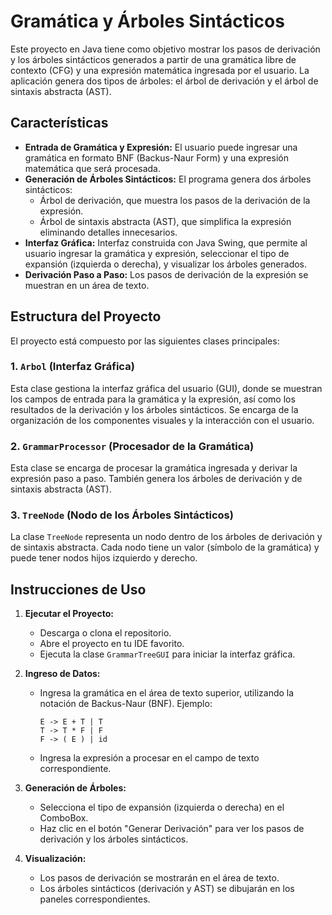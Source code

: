 # Gramática y Árboles Sintácticos

Este proyecto en Java tiene como objetivo mostrar los pasos de derivación y los árboles sintácticos generados a partir de una gramática libre de contexto (CFG) y una expresión matemática ingresada por el usuario. La aplicación genera dos tipos de árboles: el árbol de derivación y el árbol de sintaxis abstracta (AST).

## Características

- **Entrada de Gramática y Expresión:** El usuario puede ingresar una gramática en formato BNF (Backus-Naur Form) y una expresión matemática que será procesada.
- **Generación de Árboles Sintácticos:** El programa genera dos árboles sintácticos:
  - Árbol de derivación, que muestra los pasos de la derivación de la expresión.
  - Árbol de sintaxis abstracta (AST), que simplifica la expresión eliminando detalles innecesarios.
- **Interfaz Gráfica:** Interfaz construida con Java Swing, que permite al usuario ingresar la gramática y expresión, seleccionar el tipo de expansión (izquierda o derecha), y visualizar los árboles generados.
- **Derivación Paso a Paso:** Los pasos de derivación de la expresión se muestran en un área de texto.

## Estructura del Proyecto

El proyecto está compuesto por las siguientes clases principales:

### 1. `Arbol` (Interfaz Gráfica)
   Esta clase gestiona la interfaz gráfica del usuario (GUI), donde se muestran los campos de entrada para la gramática y la expresión, así como los resultados de la derivación y los árboles sintácticos. Se encarga de la organización de los componentes visuales y la interacción con el usuario.

### 2. `GrammarProcessor` (Procesador de la Gramática)
   Esta clase se encarga de procesar la gramática ingresada y derivar la expresión paso a paso. También genera los árboles de derivación y de sintaxis abstracta (AST).

### 3. `TreeNode` (Nodo de los Árboles Sintácticos)
   La clase `TreeNode` representa un nodo dentro de los árboles de derivación y de sintaxis abstracta. Cada nodo tiene un valor (símbolo de la gramática) y puede tener nodos hijos izquierdo y derecho.

## Instrucciones de Uso

1. **Ejecutar el Proyecto:**
   - Descarga o clona el repositorio.
   - Abre el proyecto en tu IDE favorito.
   - Ejecuta la clase `GrammarTreeGUI` para iniciar la interfaz gráfica.

2. **Ingreso de Datos:**
   - Ingresa la gramática en el área de texto superior, utilizando la notación de Backus-Naur (BNF). Ejemplo:
     ```
     E -> E + T | T
     T -> T * F | F
     F -> ( E ) | id
     ```
   - Ingresa la expresión a procesar en el campo de texto correspondiente.

3. **Generación de Árboles:**
   - Selecciona el tipo de expansión (izquierda o derecha) en el ComboBox.
   - Haz clic en el botón "Generar Derivación" para ver los pasos de derivación y los árboles sintácticos.

4. **Visualización:**
   - Los pasos de derivación se mostrarán en el área de texto.
   - Los árboles sintácticos (derivación y AST) se dibujarán en los paneles correspondientes.
